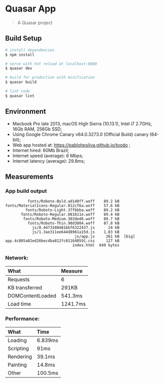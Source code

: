# Quasar App

> A Quasar project

## Build Setup

``` bash
# install dependencies
$ npm install

# serve with hot reload at localhost:8080
$ quasar dev

# build for production with minification
$ quasar build

# lint code
$ quasar lint
```


## Environment
* Macbook Pro late 2013, macOS High Sierra (10.13.1), Intel i7 2.7GHz, 16Gb RAM, 256Gb SSD;
* Using Google Chrome Canary v64.0.3273.0 (Official Build) canary (64-bit);
* Web app hosted at: https://pablohpsilva.github.io/toodo ;
* Internet hired: 60Mb Brazil;
* Internet speed (average): 6 Mbps;
* Internet latency (average): 29.8ms;

## Measurements

### App build output
```
          fonts/Roboto-Bold.ad140ff.woff    89.2 kB
fonts/MaterialIcons-Regular.012cf6a.woff    57.6 kB
         fonts/Roboto-Light.37fbbba.woff    89.2 kB
       fonts/Roboto-Regular.081b11e.woff    89.4 kB
        fonts/Roboto-Medium.303ded6.woff    89.7 kB
          fonts/Roboto-Thin.90d3804.woff    87.8 kB
            js/0.4473108481bbf6322437.js      24 kB
            js/1.3ae311ee644d8961a15d.js    1.83 kB
                               js/app.js     261 kB  [big]
app.4c805a02ed26becdba812fc011640591.css     127 kB
                              index.html  649 bytes
```

### Network:

|    What           |   Measure   |
|:------------------|:------------|
|    Requests       |      6      |
| KB transferred    |    291KB    |
| DOMContentLoaded  |   541.3ms   |
| Load time         |  1241.7ms   |


### Performance:

|      What   |   Time    |
|:------------|:----------|
|  Loading    | 6.839ms   |
| Scripting   | 91ms      |
| Rendering   | 39.1ms    |
| Painting    | 14.8ms    |
|   Other     | 100.5ms   |

<!--
var sum = (arr) => arr.reduce((acc, curr) => curr + acc; return acc, 0)

// Measures:
var measuresDOMContentLoadedMilliseconds = []
var measuresLoadTimeMilliseconds         = []
var measuresLoadingMilliseconds          = []
var measuresScriptingMilliseconds        = []
var measuresRenderingMilliseconds        = []
var measuresPaintingMilliseconds         = []
var measuresOtherMilliseconds            = []


var measures = [
  measuresDOMContentLoadedMilliseconds,
  measuresLoadTimeMilliseconds,
  measuresLoadingMilliseconds,
  measuresScriptingMilliseconds,
  measuresRenderingMilliseconds,
  measuresPaintingMilliseconds,
  measuresOtherMilliseconds
]

console.log(measures.map(el => sum(el) / el.length))

// console:
[
  541.3,
  1241.7,
  6.839999999999999,
  91.00000000000001,
  39.1,
  14.8,
  100.96
]

-->
